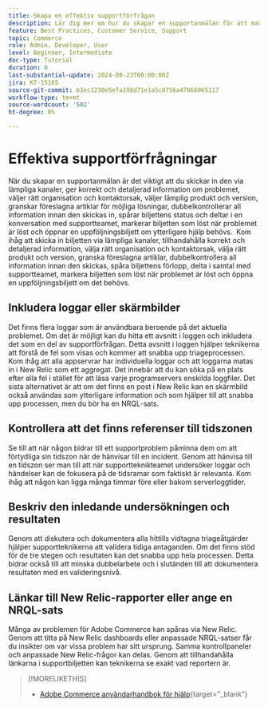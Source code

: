 ```yaml
---
title: Skapa en effektiv supportförfrågan
description: Lär dig mer om hur du skapar en supportanmälan för att maximera effektiviteten i din förfrågan.
feature: Best Practices, Customer Service, Support
topic: Commerce
role: Admin, Developer, User
level: Beginner, Intermediate
doc-type: Tutorial
duration: 0
last-substantial-update: 2024-08-23T00:00:00Z
jira: KT-15165
source-git-commit: b3ec1230e5efa198d71e1a5c0756a47666065117
workflow-type: tm+mt
source-wordcount: '502'
ht-degree: 0%

---
```



# Effektiva supportförfrågningar

När du skapar en supportanmälan är det viktigt att du skickar in den via lämpliga kanaler, ger korrekt och detaljerad information om problemet, väljer rätt organisation och kontaktorsak, väljer lämplig produkt och version, granskar föreslagna artiklar för möjliga lösningar, dubbelkontrollerar all information innan den skickas in, spårar biljettens status och deltar i en konversation med supportteamet, markerar biljetten som löst när problemet är löst och öppnar en uppföljningsbiljett om ytterligare hjälp behövs. &#x200B; Kom ihåg att skicka in biljetten via lämpliga kanaler, tillhandahålla korrekt och detaljerad information, välja rätt organisation och kontaktorsak, välja rätt produkt och version, granska föreslagna artiklar, dubbelkontrollera all information innan den skickas, spåra biljettens förlopp, delta i samtal med supportteamet, markera biljetten som löst när problemet är löst och öppna en uppföljningsbiljett om det behövs. &#x200B;

## Inkludera loggar eller skärmbilder

Det finns flera loggar som är användbara beroende på det aktuella problemet. Om det är möjligt kan du hitta ett avsnitt i loggen och inkludera det som en del av supportförfrågan. Detta avsnitt i loggen hjälper teknikerna att förstå de fel som visas och kommer att snabba upp triageprocessen. Kom ihåg att alla appservrar har individuella loggar och att loggarna matas in i New Relic som ett aggregat.  Det innebär att du kan söka på en plats efter alla fel i stället för att läsa varje programservers enskilda loggfiler. Det sista alternativet är att om det finns en post i New Relic kan en skärmbild också användas som ytterligare information och som hjälper till att snabba upp processen, men du bör ha en NRQL-sats.

## Kontrollera att det finns referenser till tidszonen

Se till att när någon bidrar till ett supportproblem påminna dem om att förtydliga sin tidszon när de hänvisar till en incident. Genom att hänvisa till en tidszon ser man till att när supportteknikteamet undersöker loggar och händelser kan de fokusera på de tidsramar som faktiskt är relevanta. Kom ihåg att någon kan ligga många timmar före eller bakom serverloggtider.

## Beskriv den inledande undersökningen och resultaten

Genom att diskutera och dokumentera alla hittills vidtagna triageåtgärder hjälper supportteknikerna att validera tidiga antaganden. Om det finns stöd för de tre stegen och resultaten kan det snabba upp hela processen. Detta bidrar också till att minska dubbelarbete och i slutänden till att dokumentera resultaten med en valideringsnivå.

## Länkar till New Relic-rapporter eller ange en NRQL-sats

Många av problemen för Adobe Commerce kan spåras via New Relic. Genom att titta på New Relic dashboards eller anpassade NRQL-satser får du insikter om var vissa problem har sitt ursprung. Samma kontrollpaneler och anpassade New Relic-frågor kan delas. Genom att tillhandahålla länkarna i supportbiljetten kan teknikerna se exakt vad reportern är.

>[!MORELIKETHIS]
> 
> - [Adobe Commerce användarhandbok för hjälp](https://experienceleague.adobe.com/sv/docs/commerce-knowledge-base/kb/help-center-guide/magento-help-center-user-guide){target="_blank"}
